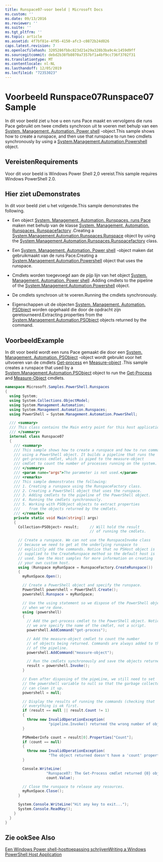 ```yaml
---
title: Runspace07-voor beeld | Microsoft Docs
ms.custom: ''
ms.date: 09/13/2016
ms.reviewer: ''
ms.suite: ''
ms.tgt_pltfrm: ''
ms.topic: article
ms.assetid: 4f7bf81e-4f95-4150-afc3-c0872b24d026
caps.latest.revision: 7
ms.openlocfilehash: 3205286fbbc823d21e29a328b3ba9c4c1459d9ff
ms.sourcegitcommit: debd2b38fb8070a7357bf1a4bf9cc736f3702f31
ms.translationtype: MT
ms.contentlocale: nl-NL
ms.lasthandoff: 12/05/2019
ms.locfileid: "72353023"
---
```

# <a name="runspace07-sample"></a><span data-ttu-id="805e5-102">Voorbeeld Runspace07</span><span class="sxs-lookup"><span data-stu-id="805e5-102">Runspace07 Sample</span></span>

<span data-ttu-id="805e5-103">In dit voor beeld ziet u hoe u een runs Pace maakt en vervolgens die runs Pace gebruikt om twee cmdlets synchroon uit te voeren met behulp van een [System. Management. Automation. Power shell](/dotnet/api/system.management.automation.powershell) -object.</span><span class="sxs-lookup"><span data-stu-id="805e5-103">This sample shows how to create a runspace, and then use that runspace to run two cmdlets synchronously by using a [System.Management.Automation.Powershell](/dotnet/api/system.management.automation.powershell) object.</span></span>

## <a name="requirements"></a><span data-ttu-id="805e5-104">Vereisten</span><span class="sxs-lookup"><span data-stu-id="805e5-104">Requirements</span></span>

<span data-ttu-id="805e5-105">Voor dit voor beeld is Windows Power Shell 2,0 vereist.</span><span class="sxs-lookup"><span data-stu-id="805e5-105">This sample requires Windows PowerShell 2.0.</span></span>

## <a name="demonstrates"></a><span data-ttu-id="805e5-106">Hier ziet u</span><span class="sxs-lookup"><span data-stu-id="805e5-106">Demonstrates</span></span>

<span data-ttu-id="805e5-107">In dit voor beeld ziet u het volgende.</span><span class="sxs-lookup"><span data-stu-id="805e5-107">This sample demonstrates the following.</span></span>

- <span data-ttu-id="805e5-108">Een object [System. Management. Automation. Runspaces. runs Pace](/dotnet/api/System.Management.Automation.Runspaces.Runspace) maken met behulp van de klasse [System. Management. Automation. Runspaces. Runspacefactory](/dotnet/api/System.Management.Automation.Runspaces.RunspaceFactory) .</span><span class="sxs-lookup"><span data-stu-id="805e5-108">Creating a [System.Management.Automation.Runspaces.Runspace](/dotnet/api/System.Management.Automation.Runspaces.Runspace) object by using the [System.Management.Automation.Runspaces.Runspacefactory](/dotnet/api/System.Management.Automation.Runspaces.RunspaceFactory) class.</span></span>

- <span data-ttu-id="805e5-109">Een [System. Management. Automation. Power shell](/dotnet/api/system.management.automation.powershell) -object maken dat gebruikmaakt van de runs Pace.</span><span class="sxs-lookup"><span data-stu-id="805e5-109">Creating a [System.Management.Automation.Powershell](/dotnet/api/system.management.automation.powershell) object that uses the runspace.</span></span>

- <span data-ttu-id="805e5-110">Cmdlets worden toegevoegd aan de pijp lijn van het object [System. Management. Automation. Power shell](/dotnet/api/system.management.automation.powershell) .</span><span class="sxs-lookup"><span data-stu-id="805e5-110">Adding cmdlets to the pipeline of the [System.Management.Automation.Powershell](/dotnet/api/system.management.automation.powershell) object.</span></span>

- <span data-ttu-id="805e5-111">De cmdlets synchroon uit te voeren.</span><span class="sxs-lookup"><span data-stu-id="805e5-111">Running the cmdlets synchronously.</span></span>

- <span data-ttu-id="805e5-112">Eigenschappen uit de objecten [System. Management. Automation. PSObject](/dotnet/api/System.Management.Automation.PSObject) worden opgehaald die door de opdracht zijn geretourneerd.</span><span class="sxs-lookup"><span data-stu-id="805e5-112">Extracting properties from the [System.Management.Automation.PSObject](/dotnet/api/System.Management.Automation.PSObject) objects returned by the command.</span></span>

## <a name="example"></a><span data-ttu-id="805e5-113">Voorbeeld</span><span class="sxs-lookup"><span data-stu-id="805e5-113">Example</span></span>

<span data-ttu-id="805e5-114">In dit voor beeld wordt een runs Pace gemaakt die door een [System. Management. Automation. PSObject](/dotnet/api/System.Management.Automation.PSObject) -object wordt gebruikt voor het uitvoeren van de cmdlets [Get-process](/powershell/module/Microsoft.PowerShell.Management/Get-Process) en [Measure-object](/powershell/module/microsoft.powershell.utility/measure-object) .</span><span class="sxs-lookup"><span data-stu-id="805e5-114">This sample creates a runspace that used by a [System.Management.Automation.PSObject](/dotnet/api/System.Management.Automation.PSObject) object to run the [Get-Process](/powershell/module/Microsoft.PowerShell.Management/Get-Process) and [Measure-Object](/powershell/module/microsoft.powershell.utility/measure-object) cmdlets.</span></span>

```csharp
namespace Microsoft.Samples.PowerShell.Runspaces
{
  using System;
  using System.Collections.ObjectModel;
  using System.Management.Automation;
  using System.Management.Automation.Runspaces;
  using PowerShell = System.Management.Automation.PowerShell;

  /// <summary>
  /// This class contains the Main entry point for this host application.
  /// </summary>
  internal class Runspace07
  {
    /// <summary>
    /// This sample shows how to create a runspace and how to run commands
    /// using a PowerShell object. It builds a pipeline that runs the
    /// get-process cmdlet, which is piped to the measure-object
    /// cmdlet to count the number of processes running on the system.
    /// </summary>
    /// <param name="args">The parameter is not used.</param>
    /// <remarks>
    /// This sample demonstrates the following:
    /// 1. Creating a runspace using the RunspaceFactory class.
    /// 2. Creating a PowerShell object that uses the runspace.
    /// 3. Adding cmdlets to the pipeline of the PowerShell object.
    /// 4. Running the cmdlets synchronously.
    /// 5. Working with PSObject objects to extract properties
    ///    from the objects returned by the cmdlets.
    /// </remarks>
    private static void Main(string[] args)
    {
      Collection<PSObject> result;     // Will hold the result
                                       // of running the cmdlets.

      // Create a runspace. We can not use the RunspaceInvoke class
      // because we need to get at the underlying runspace to
      // explicitly add the commands. Notice that no PSHost object is
      // supplied to the CreateRunspace method so the default host is
      // used. See the Host samples for more information on creating
      // your own custom host.
      using (Runspace myRunSpace = RunspaceFactory.CreateRunspace())
      {
        myRunSpace.Open();

        // Create a PowerShell object and specify the runspace.
        PowerShell powershell = PowerShell.Create();
        powershell.Runspace = myRunSpace;

        // Use the using statement so we dispose of the PowerShell object
        // when we're done.
        using (powershell)
        {
          // Add the get-process cmdlet to the PowerShell object. Notice
          // we are specify the name of the cmdlet, not a script.
          powershell.AddCommand("get-process");

          // Add the measure-object cmdlet to count the number
          // of objects being returned. Commands are always added to the end
          // of the pipeline.
          powershell.AddCommand("measure-object");

          // Run the cmdlets synchronously and save the objects returned.
          result = powershell.Invoke();
        }

        // Even after disposing of the pipeLine, we still need to set
        // the powershell variable to null so that the garbage collector
        // can clean it up.
        powershell = null;

        // Display the results of running the commands (checking that
        // everything is ok first.
        if (result == null || result.Count != 1)
        {
          throw new InvalidOperationException(
                    "pipeline.Invoke() returned the wrong number of objects");
        }

        PSMemberInfo count = result[0].Properties["Count"];
        if (count == null)
        {
          throw new InvalidOperationException(
                    "The object returned doesn't have a 'count' property");
        }

        Console.WriteLine(
                   "Runspace07: The Get-Process cmdlet returned {0} objects",
                   count.Value);

        // Close the runspace to release any resources.
        myRunSpace.Close();
      }

      System.Console.WriteLine("Hit any key to exit...");
      System.Console.ReadKey();
    }
  }
}
```

## <a name="see-also"></a><span data-ttu-id="805e5-115">Zie ook</span><span class="sxs-lookup"><span data-stu-id="805e5-115">See Also</span></span>

[<span data-ttu-id="805e5-116">Een Windows Power shell-hosttoepassing schrijven</span><span class="sxs-lookup"><span data-stu-id="805e5-116">Writing a Windows PowerShell Host Application</span></span>](./writing-a-windows-powershell-host-application.md)